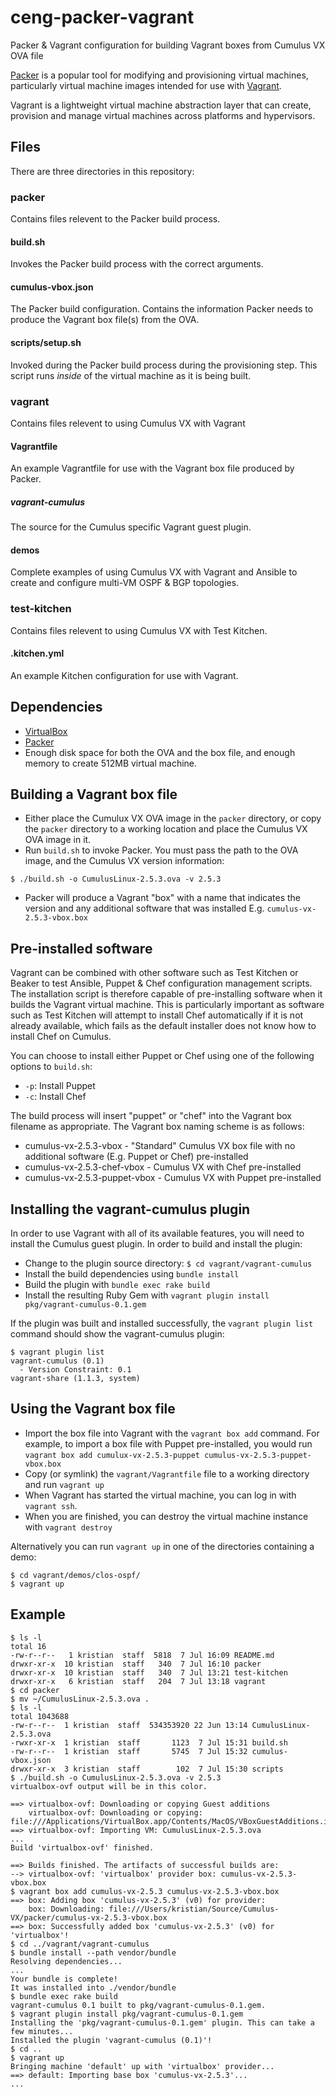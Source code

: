 # ceng-packer-vagrant
Packer &amp; Vagrant configuration for building Vagrant boxes from Cumulus VX OVA file

[Packer](https://www.packer.io/) is a popular tool for modifying and provisioning virtual machines, particularly virtual machine images intended for use with [Vagrant](https://www.vagrantup.com/).

Vagrant is a lightweight virtual machine abstraction layer that can create, provision and manage virtual machines across platforms and hypervisors.

## Files

There are three directories in this repository:

### packer

Contains files relevent to the Packer build process.

#### build.sh

Invokes the Packer build process with the correct arguments.

#### cumulus-vbox.json

The Packer build configuration. Contains the information Packer needs to produce the Vagrant box file(s) from the OVA.

#### scripts/setup.sh

Invoked during the Packer build process during the provisioning step. This script runs *inside* of the virtual machine as it is being built.

### vagrant

Contains files relevent to using Cumulus VX with Vagrant

#### Vagrantfile

An example Vagrantfile for use with the Vagrant box file produced by Packer.

##### vagrant-cumulus

The source for the Cumulus specific Vagrant guest plugin.

#### demos

Complete examples of using Cumulus VX with Vagrant and Ansible to create and configure multi-VM OSPF & BGP topologies.

### test-kitchen

Contains files relevent to using Cumulus VX with Test Kitchen.

#### .kitchen.yml

An example Kitchen configuration for use with Vagrant.

## Dependencies

* [VirtualBox](https://www.virtualbox.org/)
* [Packer](https://www.packer.io/)
* Enough disk space for both the OVA and the box file, and enough memory to create 512MB virtual machine.

## Building a Vagrant box file

* Either place the Cumulux VX OVA image in the `packer` directory, or copy the `packer` directory to a working location and place the Cumulus VX OVA image in it.
* Run `build.sh` to invoke Packer. You must pass the path to the OVA image, and the Cumulus VX version information:

```
$ ./build.sh -o CumulusLinux-2.5.3.ova -v 2.5.3
```
* Packer will produce a Vagrant "box" with a name that indicates the version and any additional software that was installed E.g. `cumulus-vx-2.5.3-vbox.box`

## Pre-installed software

Vagrant can be combined with other software such as Test Kitchen or Beaker to test Ansible, Puppet & Chef configuration management scripts. The installation script is therefore capable of pre-installing software when it builds the Vagrant virtual machine. This is particularly important as software such as Test Kitchen will attempt to install Chef automatically if it is not already available, which fails as the default installer does not know how to install Chef on Cumulus.

You can choose to install either Puppet or Chef using one of the following options to `build.sh`:

* `-p`: Install Puppet
* `-c`: Install Chef

The build process will insert "puppet" or "chef" into the Vagrant box filename as appropriate. The Vagrant box naming scheme is as follows:

* cumulus-vx-2.5.3-vbox        - "Standard" Cumulus VX box file with no additional software (E.g. Puppet or Chef) pre-installed
* cumulus-vx-2.5.3-chef-vbox   - Cumulus VX with Chef pre-installed
* cumulus-vx-2.5.3-puppet-vbox - Cumulus VX with Puppet pre-installed

## Installing the vagrant-cumulus plugin

In order to use Vagrant with all of its available features, you will need to install the Cumulus guest plugin. In order to build and install the plugin:

* Change to the plugin source directory: `$ cd vagrant/vagrant-cumulus`
* Install the build dependencies using `bundle install`
* Build the plugin with `bundle exec rake build`
* Install the resulting Ruby Gem with `vagrant plugin install pkg/vagrant-cumulus-0.1.gem`

If the plugin was built and installed successfully, the `vagrant plugin list` command should show the vagrant-cumulus plugin:

```
$ vagrant plugin list
vagrant-cumulus (0.1)
  - Version Constraint: 0.1
vagrant-share (1.1.3, system)
```

## Using the Vagrant box file

* Import the box file into Vagrant with the `vagrant box add` command. For example, to import a box file with Puppet pre-installed, you would run `vagrant box add cumulux-vx-2.5.3-puppet cumulus-vx-2.5.3-puppet-vbox.box`
* Copy (or symlink) the `vagrant/Vagrantfile` file to a working directory and run `vagrant up`
* When Vagrant has started the virtual machine, you can log in with `vagrant ssh`.
* When you are finished, you can destroy the virtual machine instance with `vagrant destroy`

Alternatively you can run `vagrant up` in one of the directories containing a demo: 

```
$ cd vagrant/demos/clos-ospf/
$ vagrant up
```

## Example
```
$ ls -l
total 16
-rw-r--r--   1 kristian  staff  5818  7 Jul 16:09 README.md
drwxr-xr-x  10 kristian  staff   340  7 Jul 16:10 packer
drwxr-xr-x  10 kristian  staff   340  7 Jul 13:21 test-kitchen
drwxr-xr-x   6 kristian  staff   204  7 Jul 13:18 vagrant
$ cd packer
$ mv ~/CumulusLinux-2.5.3.ova .
$ ls -l
total 1043688
-rw-r--r--  1 kristian  staff  534353920 22 Jun 13:14 CumulusLinux-2.5.3.ova
-rwxr-xr-x  1 kristian  staff       1123  7 Jul 15:31 build.sh
-rw-r--r--  1 kristian  staff       5745  7 Jul 15:32 cumulus-vbox.json
drwxr-xr-x  3 kristian  staff        102  7 Jul 15:30 scripts
$ ./build.sh -o CumulusLinux-2.5.3.ova -v 2.5.3
virtualbox-ovf output will be in this color.

==> virtualbox-ovf: Downloading or copying Guest additions
    virtualbox-ovf: Downloading or copying: file:///Applications/VirtualBox.app/Contents/MacOS/VBoxGuestAdditions.iso
==> virtualbox-ovf: Importing VM: CumulusLinux-2.5.3.ova
...
Build 'virtualbox-ovf' finished.

==> Builds finished. The artifacts of successful builds are:
--> virtualbox-ovf: 'virtualbox' provider box: cumulus-vx-2.5.3-vbox.box
$ vagrant box add cumulus-vx-2.5.3 cumulus-vx-2.5.3-vbox.box
==> box: Adding box 'cumulus-vx-2.5.3' (v0) for provider:
    box: Downloading: file:///Users/kristian/Source/Cumulus-VX/packer/cumulus-vx-2.5.3-vbox.box
==> box: Successfully added box 'cumulus-vx-2.5.3' (v0) for 'virtualbox'!
$ cd ../vagrant/vagrant-cumulus
$ bundle install --path vendor/bundle
Resolving dependencies...
...
Your bundle is complete!
It was installed into ./vendor/bundle
$ bundle exec rake build
vagrant-cumulus 0.1 built to pkg/vagrant-cumulus-0.1.gem.
$ vagrant plugin install pkg/vagrant-cumulus-0.1.gem
Installing the 'pkg/vagrant-cumulus-0.1.gem' plugin. This can take a few minutes...
Installed the plugin 'vagrant-cumulus (0.1)'!
$ cd ..
$ vagrant up
Bringing machine 'default' up with 'virtualbox' provider...
==> default: Importing base box 'cumulus-vx-2.5.3'...
...
```
